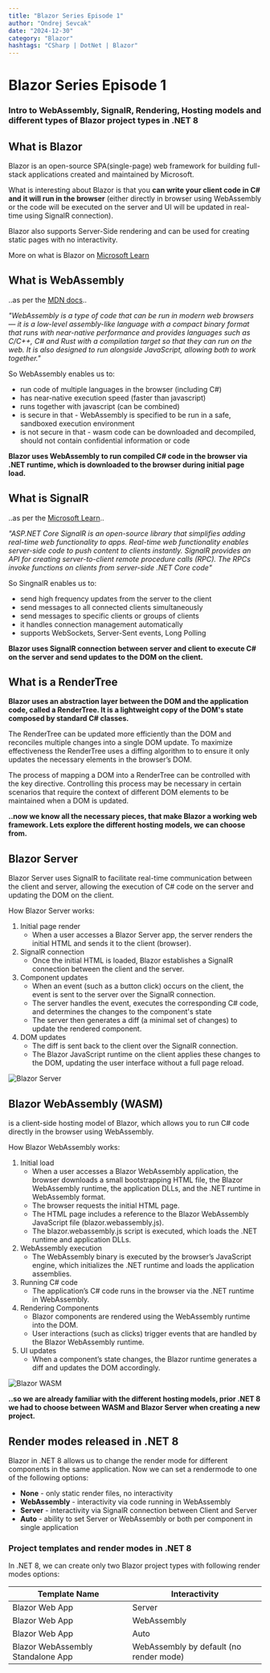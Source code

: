 ```yaml
---
title: "Blazor Series Episode 1"
author: "Ondrej Sevcak"
date: "2024-12-30"
category: "Blazor"
hashtags: "CSharp | DotNet | Blazor"
---
```



# Blazor Series Episode 1

### Intro to WebAssembly, SignalR, Rendering, Hosting models and different types of Blazor project types in .NET 8

## What is Blazor

Blazor is an open-source SPA(single-page) web framework for building full-stack applications created and maintained by Microsoft.

What is interesting about Blazor is that you **can write your client code in C# and it will run in the browser** (either directly in browser using WebAssembly or the code will be executed on the server and UI will be updated in real-time using SignalR connection).

Blazor also supports Server-Side rendering and can be used for creating static pages with no interactivity.

More on what is Blazor on [Microsoft Learn](https://learn.microsoft.com/en-us/aspnet/core/blazor/?view=aspnetcore-8.0)

## What is WebAssembly

..as per the [MDN docs](https://developer.mozilla.org/en-US/docs/WebAssembly)..

*"WebAssembly is a type of code that can be run in modern web browsers — it is a low-level assembly-like language with a compact binary format that runs with near-native performance and provides languages such as C/C++, C# and Rust with a compilation target so that they can run on the web. It is also designed to run alongside JavaScript, allowing both to work together."*

So WebAssembly enables us to:

- run code of multiple languages in the browser (including C#)
- has near-native execution speed (faster than javascript)
- runs together with javascript (can be combined)
- is secure in that - WebAssembly is specified to be run in a safe, sandboxed execution environment
- is not secure in that - wasm code can be downloaded and decompiled, should not contain confidential information or code

**Blazor uses WebAssembly to run compiled C# code in the browser via .NET runtime, which is downloaded to the browser during initial page load.**

## What is SignalR

..as per the [Microsoft Learn](https://learn.microsoft.com/en-us/aspnet/core/signalr/introduction?view=aspnetcore-8.0)..

*"ASP.NET Core SignalR is an open-source library that simplifies adding real-time web functionality to apps. Real-time web functionality enables server-side code to push content to clients instantly. SignalR provides an API for creating server-to-client remote procedure calls (RPC). The RPCs invoke functions on clients from server-side .NET Core code"*

So SingnalR enables us to:

- send high frequency updates from the server to the client
- send messages to all connected clients simultaneously
- send messages to specific clients or groups of clients
- it handles connection management automatically
- supports WebSockets, Server-Sent events, Long Polling

**Blazor uses SignalR connection between server and client to execute C# on the server and send updates to the DOM on the client.**

## What is a RenderTree

**Blazor uses an abstraction layer between the DOM and the application code, called a RenderTree. It is a lightweight copy of the DOM's state composed by standard C# classes.**

The RenderTree can be updated more efficiently than the DOM and reconciles multiple changes into a single DOM update. To maximize effectiveness the RenderTree uses a diffing algorithm to to ensure it only updates the necessary elements in the browser’s DOM.

The process of mapping a DOM into a RenderTree can be controlled with the key directive. Controlling this process may be necessary in certain scenarios that require the context of different DOM elements to be maintained when a DOM is updated.

**..now we know all the necessary pieces, that make Blazor a working web framework. Lets explore the different hosting models, we can choose from.**

## Blazor Server

Blazor Server uses SignalR to facilitate real-time communication between the client and server, allowing the execution of C# code on the server and updating the DOM on the client.

How Blazor Server works:


1. Initial page render
    - When a user accesses a Blazor Server app, the server renders the initial HTML and sends it to the client (browser).
2. SignalR connection
    - Once the initial HTML is loaded, Blazor establishes a SignalR connection between the client and the server.
3. Component updates
    - When an event (such as a button click) occurs on the client, the event is sent to the server over the SignalR connection.
    - The server handles the event, executes the corresponding C# code, and determines the changes to the component's state
    - The server then generates a diff (a minimal set of changes) to update the rendered component.
4. DOM updates
    - The diff is sent back to the client over the SignalR connection.
    - The Blazor JavaScript runtime on the client applies these changes to the DOM, updating the user interface without a full page reload.

![Blazor Server](https://ondrejsevcak.github.io/img/blazor-server.png)

## Blazor WebAssembly (WASM)

is a client-side hosting model of Blazor, which allows you to run C# code directly in the browser using WebAssembly.

How Blazor WebAssembly works:

1. Initial load
    - When a user accesses a Blazor WebAssembly application, the browser downloads a small bootstrapping HTML file, the Blazor WebAssembly runtime, the application DLLs, and the .NET runtime in WebAssembly format.
    - The browser requests the initial HTML page.
    - The HTML page includes a reference to the Blazor WebAssembly JavaScript file (blazor.webassembly.js).
    - The blazor.webassembly.js script is executed, which loads the .NET runtime and application DLLs.
2. WebAssembly execution
    - The WebAssembly binary is executed by the browser’s JavaScript engine, which initializes the .NET runtime and loads the application assemblies.
3. Running C# code
    - The application’s C# code runs in the browser via the .NET runtime in WebAssembly.
4. Rendering Components
    - Blazor components are rendered using the WebAssembly runtime into the DOM.
    - User interactions (such as clicks) trigger events that are handled by the Blazor WebAssembly runtime.
5. UI updates
    - When a component’s state changes, the Blazor runtime generates a diff and updates the DOM accordingly.

![Blazor WASM](https://ondrejsevcak.github.io/img/blazor-webassembly.png)

**..so we are already familiar with the different hosting models, prior .NET 8 we had to choose between WASM and Blazor Server when creating a new project.**

## Render modes released in .NET 8

Blazor in .NET 8 allows us to change the render mode for different components in the same application.
Now we can set a rendermode to one of the following options:

- **None** - only static render files, no interactivity
- **WebAssembly** - interactivity via code running in WebAssembly
- **Server** - interactivity via SignalR connection between Client and Server
- **Auto** - ability to set Server or WebAssembly or both per component in single application

### Project templates and render modes in .NET 8

In .NET 8, we can create only two Blazor project types with following render modes options:

<table>
    <thead>
        <tr>
            <th>Template Name</th>
            <th>Interactivity</th>
        </tr>
    </thead>
    <tbody>
        <tr>
            <td>Blazor Web App</td>
            <td>Server</td>
        </tr>
        <tr>
            <td>Blazor Web App</td>
            <td>WebAssembly</td>
        </tr>
        <tr>
            <td>Blazor Web App</td>
            <td>Auto</td>
        </tr>
        <tr>
            <td>Blazor WebAssembly Standalone App</td>
            <td>WebAssembly by default (no render mode)</td>
        </tr>
    </tbody>    
</table>